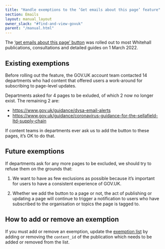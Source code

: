 ```yaml
---
title: "Handle exemptions to the ‘Get emails about this page’ feature"
section: Emails
layout: manual_layout
owner_slack: "#find-and-view-govuk"
parent: "/manual.html"
---
```


The [‘get emails about this page’ button][get-emails-about-this-page] was rolled out to most Whitehall publications, consultations and detailed guides on 1 March 2022.

## Existing exemptions

Before rolling out the feature, the GOV.UK account team contacted 14 departments who had content that offered users a work-around for subscribing to page-level updates.

Departments asked for 4 pages to be exluded, of which 2 now no longer exist. The remaining 2 are:

- <https://www.gov.uk/guidance/dvsa-email-alerts>
- <https://www.gov.uk/guidance/coronavirus-guidance-for-the-sellafield-ltd-supply-chain>

If content teams in departments ever ask us to add the button to these pages, it’s OK to do that.

## Future exemptions

If departments ask for any more pages to be excluded, we should try to refuse them on the grounds that:

1. We want to have as few exclusions as possible because it’s important for users to have a consistent experience of GOV.UK.

2. Whether we add the button to a page or not, the act of publishing or updating a page will continue to trigger a notification to users who have subscribed to the organisation or topics the page is tagged to.

## How to add or remove an exemption

If you must add or remove an exemption, update the [exemption list][exemption-list] by adding or removing the `content_id` of the publication which needs to be added or removed from the list.

[get-emails-about-this-page]: https://components.publishing.service.gov.uk/component-guide/single_page_notification_button
[exemption-list]: https://github.com/alphagov/government-frontend/blob/6ecd50c198565dc9bafdb72cb42b15411e795ad2/app/presenters/content_item/single_page_notification_button.rb#L4
